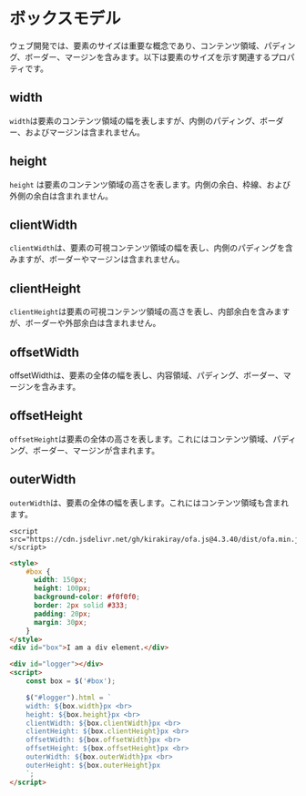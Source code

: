 # ボックスモデル

ウェブ開発では、要素のサイズは重要な概念であり、コンテンツ領域、パディング、ボーダー、マージンを含みます。以下は要素のサイズを示す関連するプロパティです。

## width

`width`は要素のコンテンツ領域の幅を表しますが、内側のパディング、ボーダー、およびマージンは含まれません。

## height

`height` は要素のコンテンツ領域の高さを表します。内側の余白、枠線、および外側の余白は含まれません。

## clientWidth

`clientWidth`は、要素の可視コンテンツ領域の幅を表し、内側のパディングを含みますが、ボーダーやマージンは含まれません。

## clientHeight

`clientHeight`は要素の可視コンテンツ領域の高さを表し、内部余白を含みますが、ボーダーや外部余白は含まれません。

## offsetWidth

offsetWidthは、要素の全体の幅を表し、内容領域、パディング、ボーダー、マージンを含みます。

## offsetHeight

`offsetHeight`は要素の全体の高さを表します。これにはコンテンツ領域、パディング、ボーダー、マージンが含まれます。

## outerWidth

`outerWidth`は、要素の全体の幅を表します。これにはコンテンツ領域も含まれます。

<html-viewer>

```
<script src="https://cdn.jsdelivr.net/gh/kirakiray/ofa.js@4.3.40/dist/ofa.min.js"></script>
```

```html
<style>
    #box {
      width: 150px;
      height: 100px;
      background-color: #f0f0f0;
      border: 2px solid #333;
      padding: 20px;
      margin: 30px;
    }
</style>
<div id="box">I am a div element.</div>

<div id="logger"></div>
<script>
    const box = $('#box');

    $("#logger").html = `
    width: ${box.width}px <br>
    height: ${box.height}px <br>
    clientWidth: ${box.clientWidth}px <br>
    clientHeight: ${box.clientHeight}px <br>
    offsetWidth: ${box.offsetWidth}px <br>
    offsetHeight: ${box.offsetHeight}px <br>
    outerWidth: ${box.outerWidth}px <br>
    outerHeight: ${box.outerHeight}px
    `;
</script>
```

</html-viewer>